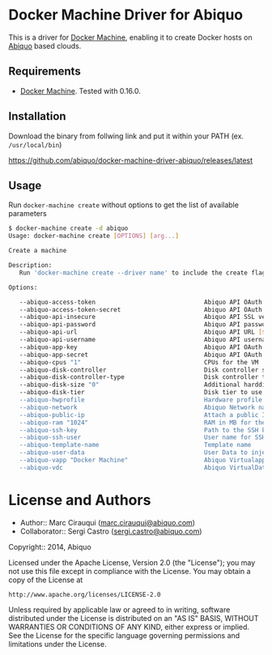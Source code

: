# Docker Machine Driver for Abiquo

This is a driver for [Docker Machine](https://docs.docker.com/machine/), enabling it to create Docker hosts on [Abiquo](https://www.abiquo.com/) based clouds.

## Requirements

* [Docker Machine](https://docs.docker.com/machine/). Tested with 0.16.0.

## Installation

Download the binary from follwing link and put it within your PATH (ex. `/usr/local/bin`)

https://github.com/abiquo/docker-machine-driver-abiquo/releases/latest

## Usage

Run `docker-machine create` without options to get the list of available parameters

```bash
$ docker-machine create -d abiquo
Usage: docker-machine create [OPTIONS] [arg...]

Create a machine

Description:
   Run 'docker-machine create --driver name' to include the create flags for that driver in the help text.

Options:

   --abiquo-access-token                              Abiquo API OAuth access token [$ABIQUO_API_ACCESS_TOKEN]
   --abiquo-access-token-secret                       Abiquo API OAuth access token [$ABIQUO_API_ACCESS_TOKEN_SECRET]
   --abiquo-api-insecure                              Abiquo API SSL verification [$ABIQUO_API_INSECURE]
   --abiquo-api-password                              Abiquo API password [$ABIQUO_API_PASSWORD]
   --abiquo-api-url                                   Abiquo API URL [$ABIQUO_API_URL]
   --abiquo-api-username                              Abiquo API username [$ABIQUO_API_USERNAME]
   --abiquo-app-key                                   Abiquo API OAuth app key [$ABIQUO_API_APP_KEY]
   --abiquo-app-secret                                Abiquo API OAuth app secret [$ABIQUO_API_APP_SECRET]
   --abiquo-cpus "1"                                  CPUs for the VM
   --abiquo-disk-controller                           Disk controller subtype to use in VM
   --abiquo-disk-controller-type                      Disk controller to use in VM [IDE, SCSI, VIRTIO]
   --abiquo-disk-size "0"                             Additional harddisk size in MB
   --abiquo-disk-tier                                 Disk tier to use for VM's disks
   --abiquo-hwprofile                                 Hardware profile for the VM
   --abiquo-network                                   Abiquo Network name
   --abiquo-public-ip                                 Attach a public IP to the VM.
   --abiquo-ram "1024"                                RAM in MB for the VM
   --abiquo-ssh-key                                   Path to the SSH key file to use for SSH access
   --abiquo-ssh-user                                  User name for SSH access
   --abiquo-template-name                             Template name
   --abiquo-user-data                                 User Data to inject to VM
   --abiquo-vapp "Docker Machine"                     Abiquo Virtualappliance
   --abiquo-vdc                                       Abiquo VirtualDatacenter
```

# License and Authors

* Author:: Marc Cirauqui (marc.cirauqui@abiquo.com)
* Collaborator:: Sergi Castro (sergi.castro@abiquo.com)

Copyright:: 2014, Abiquo

Licensed under the Apache License, Version 2.0 (the "License");
you may not use this file except in compliance with the License.
You may obtain a copy of the License at

    http://www.apache.org/licenses/LICENSE-2.0

Unless required by applicable law or agreed to in writing, software
distributed under the License is distributed on an "AS IS" BASIS,
WITHOUT WARRANTIES OR CONDITIONS OF ANY KIND, either express or implied.
See the License for the specific language governing permissions and
limitations under the License.
